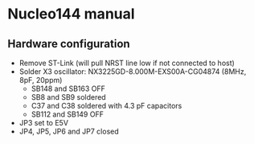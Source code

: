 # Nucleo144 manual

## Hardware configuration

* Remove ST-Link (will pull NRST line low if not connected to host)
* Solder X3 oscillator: NX3225GD-8.000M-EXS00A-CG04874 (8MHz, 8pF, 20ppm)
  - SB148 and SB163 OFF
  - SB8 and SB9 soldered
  - C37 and C38 soldered with 4.3 pF capacitors
  - SB112 and SB149 OFF
* JP3 set to E5V
* JP4, JP5, JP6 and JP7 closed
